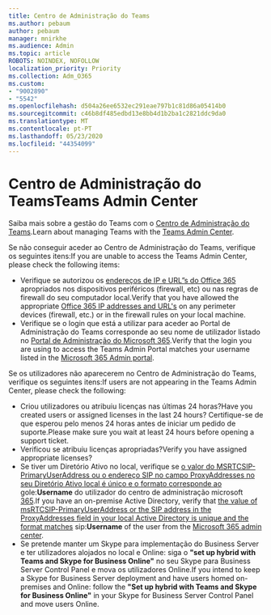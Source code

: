 ```yaml
---
title: Centro de Administração do Teams
ms.author: pebaum
author: pebaum
manager: mnirkhe
ms.audience: Admin
ms.topic: article
ROBOTS: NOINDEX, NOFOLLOW
localization_priority: Priority
ms.collection: Adm_O365
ms.custom:
- "9002890"
- "5542"
ms.openlocfilehash: d504a26ee6532ec291eae797b1c81d86a05414b0
ms.sourcegitcommit: c46b8df485edbd13e8bb4d1b2ba1c2821ddc9da0
ms.translationtype: MT
ms.contentlocale: pt-PT
ms.lasthandoff: 05/23/2020
ms.locfileid: "44354099"
---
```

# <a name="teams-admin-center"></a><span data-ttu-id="2079b-102">Centro de Administração do Teams</span><span class="sxs-lookup"><span data-stu-id="2079b-102">Teams Admin Center</span></span>

<span data-ttu-id="2079b-103">Saiba mais sobre a gestão do Teams com o [Centro de Administração do Teams](https://docs.microsoft.com/microsoftteams/manage-teams-skypeforbusiness-admin-center).</span><span class="sxs-lookup"><span data-stu-id="2079b-103">Learn about managing Teams with the [Teams Admin Center](https://docs.microsoft.com/microsoftteams/manage-teams-skypeforbusiness-admin-center).</span></span>

<span data-ttu-id="2079b-104">Se não conseguir aceder ao Centro de Administração do Teams, verifique os seguintes itens:</span><span class="sxs-lookup"><span data-stu-id="2079b-104">If you are unable to access the Teams Admin Center, please check the following items:</span></span>

- <span data-ttu-id="2079b-105">Verifique se autorizou os [endereços de IP e URL”s do Office 365](https://docs.microsoft.com/Office365/Enterprise/office-365-ip-web-service) apropriados nos dispositivos periféricos (firewall, etc) ou nas regras de firewall do seu computador local.</span><span class="sxs-lookup"><span data-stu-id="2079b-105">Verify that you have allowed the appropriate [Office 365 IP addresses and URL's](https://docs.microsoft.com/Office365/Enterprise/office-365-ip-web-service) on any perimeter devices (firewall, etc.) or in the firewall rules on your local machine.</span></span>
- <span data-ttu-id="2079b-106">Verifique se o login que está a utilizar para aceder ao Portal de Administração do Teams corresponde ao seu nome de utilizador listado no [Portal de Administração do Microsoft 365](https://admin.microsoft.com/Adminportal/Home?source=applauncher#/users).</span><span class="sxs-lookup"><span data-stu-id="2079b-106">Verify that the login you are using to access the Teams Admin Portal matches your username listed in the [Microsoft 365 Admin portal](https://admin.microsoft.com/Adminportal/Home?source=applauncher#/users).</span></span>

<span data-ttu-id="2079b-107">Se os utilizadores não aparecerem no Centro de Administração do Teams, verifique os seguintes itens:</span><span class="sxs-lookup"><span data-stu-id="2079b-107">If users are not appearing in the Teams Admin Center, please check the following:</span></span>

- <span data-ttu-id="2079b-108">Criou utilizadores ou atribuiu licenças nas últimas 24 horas?</span><span class="sxs-lookup"><span data-stu-id="2079b-108">Have you created users or assigned licenses in the last 24 hours?</span></span> <span data-ttu-id="2079b-109">Certifique-se de que esperou pelo menos 24 horas antes de iniciar um pedido de suporte.</span><span class="sxs-lookup"><span data-stu-id="2079b-109">Please make sure you wait at least 24 hours before opening a support ticket.</span></span>
- <span data-ttu-id="2079b-110">Verificou se atribuiu licenças apropriadas?</span><span class="sxs-lookup"><span data-stu-id="2079b-110">Verify you have assigned appropriate licenses?</span></span>
- <span data-ttu-id="2079b-111">Se tiver um Diretório Ativo no local, verifique se [o valor do MSRTCSIP-PrimaryUserAddress ou o endereço SIP no campo ProxyAddresses no seu Diretório Ativo local é único e o formato corresponde ao](https://docs.microsoft.com/skypeforbusiness/troubleshoot/online-configuration/msrtcsip-primaryuseraddress-proxyaddaddress) gole:**Username** do utilizador do centro de administração microsoft [365](https://admin.microsoft.com/Adminportal/Home?source=applauncher#/users).</span><span class="sxs-lookup"><span data-stu-id="2079b-111">If you have an on-premise Active Directory, verify that [the value of msRTCSIP-PrimaryUserAddress or the SIP address in the ProxyAddresses field in your local Active Directory is unique and the format matches](https://docs.microsoft.com/skypeforbusiness/troubleshoot/online-configuration/msrtcsip-primaryuseraddress-proxyaddaddress) sip:**Username** of the user from the [Microsoft 365 admin center](https://admin.microsoft.com/Adminportal/Home?source=applauncher#/users).</span></span>
- <span data-ttu-id="2079b-112">Se pretende manter um Skype para implementação do Business Server e ter utilizadores alojados no local e Online: siga o **"set up hybrid with Teams and Skype for Business Online"** no seu Skype para Business Server Control Panel e mova os utilizadores Online.</span><span class="sxs-lookup"><span data-stu-id="2079b-112">If you intend to keep a Skype for Business Server deployment and have users homed on-premises and Online: follow the **"Set up hybrid with Teams and Skype for Business Online"** in your Skype for Business Server Control Panel and move users Online.</span></span>
